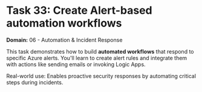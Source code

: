 # Task 33: Create Alert-based automation workflows
**Domain:** 06 - Automation & Incident Response

This task demonstrates how to build **automated workflows** that respond to specific Azure alerts. You'll learn to create alert rules and integrate them with actions like sending emails or invoking Logic Apps.

Real-world use: Enables proactive security responses by automating critical steps during incidents.
